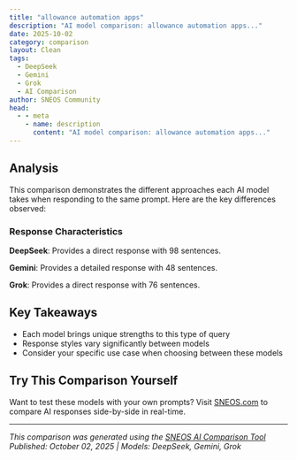 ```yaml
---
title: "allowance automation apps"
description: "AI model comparison: allowance automation apps..."
date: 2025-10-02
category: comparison
layout: Clean
tags:
  - DeepSeek
  - Gemini
  - Grok
  - AI Comparison
author: SNEOS Community
head:
  - - meta
    - name: description
      content: "AI model comparison: allowance automation apps..."
---
```


<ChatComparison
  title="allowance automation apps"
  prompt="allowance automation apps"
  :responses='{"DeepSeek": "Of course! \u0022Allowance automation apps\u0022 are a fantastic way to modernize the chore-and-allowance system, making it consistent, transparent, and educational for kids.\n\nThese apps go far beyond just tracking money. They are designed to teach financial literacy by linking chores to earnings, allowing for savings goals, and even introducing concepts like investing and charitable giving.\n\nHere\u2019s a comprehensive breakdown of what these apps are, the top options available, and what to consider when choosing one.\n\n### What Are Allowance Automation Apps?\n\nAt their core, these apps are digital platforms that help parents manage their children\u0027s allowance. Key features typically include:\n\n* **Chore \u0026 Task Management:** Assign chores with due dates. Kids can check them off in the app.\n* **Automated Payments:** Link chores to automatic payments. When a chore is marked \u0022done,\u0022 the allowance is automatically credited to the child\u0027s virtual account.\n* **Digital \u0022Jars\u0022 or \u0022Accounts\u0022:** Kids can allocate their earnings into categories like **Save, Spend, Share, Invest**.\n* **Parental Controls:** Set interest rates on savings to teach compound growth, approve or deny spending requests, and set up matching contributions for goals.\n* **Real-World Spending:** Many offer a prepaid debit card for older kids, so they can spend their earned money in stores and online.\n* **Financial Lessons:** Built-in lessons on topics like budgeting, saving, and the difference between needs and wants.\n\n---\n\n### Top Allowance Automation Apps to Consider\n\nHere are some of the most popular and highly-rated apps in this category:\n\n#### 1. Greenlight\n**Best Overall \u0026 Most Feature-Rich**\nGreenlight is the leader in this space, known for its comprehensive set of tools.\n* **Core Features:** Chore tracking, automated allowance, and a prepaid debit card for kids (with parental controls on where it can be used).\n* **Standout Features:**\n * **Parent-Paid Interest:** You can set a custom \u0022parent-paid interest rate\u0022 on your child\u0027s savings to powerfully demonstrate compound growth.\n * **Investment Platform:** Kids can research and invest in real stocks and ETFs (with parental approval for every trade).\n* **Pricing:** Tiered subscription model (e.g., Greenlight, Greenlight Max). Starts around $4.99/month per family.\n\n#### 2. GoHenry\n**Best for Financial Education and Control**\nGoHenry is a major competitor to Greenlight, with a strong focus on teaching and parental oversight.\n* **Core Features:** Chore lists, allowance automation, and a prepaid debit card.\n* **Standout Features:**\n * **Strong Financial Lessons:** The app includes interactive money missions and quizzes to teach kids about finances.\n * **Fine-Grained Controls:** Parents can block/unblock the card instantly and set spending limits by store category (e.g., block gaming sites).\n* **Pricing:** Subscription-based, around $4.99/month per child (with family discounts).\n\n#### 3. FamZoo\n**The Flexible, Do-It-Yourself Option**\nFamZoo is a pioneer that offers immense flexibility for families who want to customize their system.\n* **Core Features:** IOU tracking, chore charts, and allowance automation. It can work with a prepaid card or just as an \u0022virtual\u0022 tracking system.\n* **Standout Features:**\n * **Extreme Flexibility:** You can set up almost any rule you want (e.g., penalties for late chores, bonuses for extra work, parent-matching for savings goals).\n * **Philosophy:** Focuses on being a \u0022family bank\u0022 and teaching through simulation.\n* **Pricing:** Subscription-based (monthly or discounted upfront for a longer period).\n\n#### 4. BusyKid\n**Best for Linking Chores Directly to Investing \u0026 Charity**\nBusyKid is great for families who want to emphasize long-term financial habits like investing and giving back.\n* **Core Features:** Chores, automatic allowance, and a prepaid Visa card.\n* **Standout Features:**\n * **Direct Investing:** Kids can use their earnings to buy fractional shares of stock with a single click (parental approval required).\n * **Charitable Donations:** Easily donate a portion of their earnings to a list of approved charities.\n* **Pricing:** Subscription-based, around $4.99/month per family.\n\n#### 5. iAllowance\n**A Simple, One-Time Purchase App**\nFor families not wanting a monthly subscription, iAllowance is a long-standing, well-reviewed option.\n* **Core Features:** Chore and task tracking, allowance management, and goal setting.\n* **Standout Features:**\n * **No Subscription:** You pay a one-time fee per device.\n * **Simplicity:** It\u2019s a straightforward tracker without the linked debit card, making it ideal for younger children.\n* **Pricing:** One-time purchase (a few dollars).\n\n---\n\n### Key Considerations When Choosing an App\n\n| Feature | Ask Yourself... | Good For... |\n| :--- | :--- | :--- |\n| **Pricing Model** | Do I prefer a monthly subscription or a one-time fee? | **Subscription:** Ongoing features \u0026 support. **One-time fee:** Basic tracking, younger kids. |\n| **Child\u0027s Age** | How old is my child? Do they need a physical card? | **Ages 4-10:** Virtual tracking apps like iAllowance. **Ages 10\u002B:** Apps with debit cards like Greenlight/GoHenry. |\n| **Core Goal** | What\u0027s my main purpose? Teaching saving? Investing? Just tracking chores? | **Saving/Spending:** Greenlight, GoHenry. **Investing:** BusyKid, Greenlight. **Total Flexibility:** FamZoo. |\n| **Parental Control** | How much oversight do I want? Can I block specific stores? | GoHenry and Greenlight offer very detailed control over where the card can be used. |\n| **Financial Features** | Do I want to teach about interest, stocks, and charitable giving? | **Interest:** Greenlight. **Stocks:** Greenlight, BusyKid. **Charity:** BusyKid. |\n\n### The \u0022Low-Tech\u0022 Alternative: Manual Tracking with Your Bank\n\nYou don\u0027t necessarily need a dedicated app. You can replicate this system using:\n1. **A Spreadsheet or Whiteboard:** To track chores and \u0022IOUs.\u0022\n2. **Your Bank\u0027s Transfer Feature:** Manually transfer allowance money each week into a separate savings account under your child\u0027s name (or a sub-account you manage for them).\n3. **Cash \u0026 Jars:** The classic method of using physical jars for Save, Spend, and Share.\n\n**Pros:** Free, no screen time required. **Cons:** Less automated, less engaging for tech-savvy kids, harder to track spending.\n\n### Final Recommendation\n\n* **For the All-in-One, Feature-Packed Solution:** Start with **Greenlight**.\n* **For Strong Educational Content and Control:** Choose **GoHenry**.\n* **For a Customizable System That Fits Your Unique Family Rules:** Try **FamZoo**.\n* **For a Simple, No-Subscription Tracker for Younger Kids:** **iAllowance** is a great choice.\n\nThe best app is the one that fits your family\u0027s values, budget, and your child\u0027s age and maturity level. Most offer free trials, so it\u0027s worth testing one to see if it creates a positive and educational dynamic around money in your home.", "Gemini": "## Allowance Automation Apps: A Breakdown\n\nAllowance automation apps aim to streamline and modernize the process of giving kids an allowance, managing chores, and teaching them about financial literacy. They typically offer features like:\n\n* **Scheduled allowances:** Set up recurring payments on a weekly, bi-weekly, or monthly basis.\n* **Chore tracking:** Assign chores, set rewards for completion, and track progress.\n* **Savings goals:** Help kids set and track savings goals for specific items.\n* **Spending limits:** Set spending limits for different categories or merchants.\n* **Parental controls:** Monitor spending, block specific merchants, and approve purchases.\n* **Educational resources:** Some apps offer articles, videos, or quizzes to teach kids about money management.\n* **Debit cards (often prepaid):** Many apps offer debit cards linked to the account, allowing kids to make purchases online and in stores.\n* **Financial literacy:** Tools for teaching budgeting, saving, and investing concepts.\n\nHere\u0027s a look at some popular options, categorized by some key features and price ranges:\n\n**Popular Apps with Debit Cards \u0026 Comprehensive Features:**\n\n* **Greenlight:** (Paid - Subscription required, plans vary) A very popular choice with robust features, including spending controls, chore management, savings goals, and educational content. Offers a debit card for kids. Greenlight offers multiple tiers and includes educational content.\n* **GoHenry:** (Paid - Subscription required) Similar to Greenlight, offering a debit card, chore tracking, spending limits, and financial literacy resources. Known for its customizable card designs.\n* **BusyKid:** (Paid - Subscription required) Features a prepaid debit card, chore tracking, allowance automation, and opportunities for kids to invest small amounts in real stocks.\n* **Step:** (Paid - Subscription required) Provides a secured Visa card (acts like a debit card), financial literacy resources, and allows teens to build credit (with parental supervision). Offers spending limits and parental controls.\n\n**Apps Focused on Chores \u0026 Basic Allowance:**\n\n* **RoosterMoney:** (Free Basic Plan, Paid Subscription for more features) Starts with a virtual tracker and offers the option to upgrade to a prepaid debit card. Focuses on teaching kids about earning, saving, and spending. Offers a basic free plan for tracking but more robust features require a subscription.\n* **FamZoo:** (Paid - Subscription required) Offers a virtual bank for your family, with features like chore tracking, allowance automation, and savings goals. You can choose to issue prepaid debit cards as well.\n* **iAllowance:** (One-time purchase) A simple and customizable allowance and chore tracking app without a debit card option. Good for younger kids who aren\u0027t ready for a debit card.\n\n**Apps with Investment Opportunities:**\n\n* **EarlyBird:** (Paid - Subscription required) Focuses on long-term investing for kids. Parents and family members can contribute to a child\u0027s investment account.\n* **Acorns Early:** (Part of an Acorns subscription) Allows parents to open an investment account for their children and invest in a diversified portfolio.\n\n**Free (or Primarily Free) Options (Often with Limitations):**\n\n* **Sperax Play:** (Free) An app focused on digital currency, allowing children to earn and spend digital currency earned from chores. Focuses on a cryptocurrency-based system, which may not be suitable for all families.\n* Many bank apps offer simple transfer and allowance tracking features. Check with your existing bank.\n\n**Factors to Consider When Choosing an App:**\n\n* **Age of your child:** Younger kids might benefit from simpler apps focused on chore tracking and basic allowance management, while older teens might need more advanced features like debit cards and investment options.\n* **Budget:** Subscription fees vary widely. Consider the features you need and choose an app that fits your budget.\n* **Desired features:** Prioritize the features that are most important to you and your family, such as chore tracking, debit cards, spending limits, or educational resources.\n* **Security and privacy:** Research the app\u0027s security measures and privacy policy to ensure your family\u0027s data is protected.\n* **Ease of use:** The app should be easy to use for both parents and children.\n* **Customer support:** Check for available customer support options in case you need help.\n* **Reviews:** Read reviews from other parents to get an idea of their experiences with the app.\n\n**Tips for Using Allowance Automation Apps:**\n\n* **Involve your child:** Discuss the app and its features with your child and explain how it works.\n* **Set clear expectations:** Establish clear rules and expectations for earning, spending, and saving money.\n* **Monitor progress:** Regularly review your child\u0027s spending and saving habits and provide guidance as needed.\n* **Use it as a learning tool:** Talk to your child about money management concepts and use the app\u0027s educational resources to reinforce those lessons.\n* **Be consistent:** Stick to the agreed-upon allowance schedule and chore assignments.\n\n**In conclusion,** allowance automation apps can be a valuable tool for teaching kids about financial literacy and managing their money. Carefully consider your family\u0027s needs and budget when choosing an app, and be sure to use it as an opportunity to have ongoing conversations about money with your children. Remember to prioritize security, privacy, and ease of use. Good luck!\n", "Grok": "Allowance automation apps are digital tools designed to help parents manage and distribute allowances to their children, often with features to encourage financial responsibility, track chores, set savings goals, and teach money management skills. These apps can automate the process of giving allowances, making it easier for parents while providing a hands-on learning experience for kids. Below are some popular allowance automation apps, their features, and benefits:\n\n### Popular Allowance Automation Apps\n1. **Greenlight**\n - **Overview**: A debit card and money management app for kids, with parental controls.\n - **Features**:\n - Automate allowance payments on a weekly, bi-weekly, or monthly basis.\n - Tie allowances to chore completion.\n - Set savings goals and reward kids for saving.\n - Real-time spending notifications for parents.\n - Ability to set store-specific spending limits.\n - **Pricing**: Subscription-based, starting at $4.99/month for up to 5 kids.\n - **Best For**: Parents who want a debit card solution with robust controls and educational tools.\n\n2. **Bankaroo**\n - **Overview**: A virtual bank for kids to learn money management.\n - **Features**:\n - Parents can automate allowance deposits.\n - Track money for spending, saving, and giving.\n - Kids can request funds for specific needs.\n - Chore tracking and rewards system.\n - **Pricing**: Free basic version; premium features at $19.99/year.\n - **Best For**: Younger children learning basic money concepts without a physical debit card.\n\n3. **BusyKid**\n - **Overview**: Combines chore management with allowance automation and a debit card option.\n - **Features**:\n - Automate allowance based on completed chores.\n - Split money into spend, save, and give categories.\n - Kids can invest small amounts in real stocks (with parental approval).\n - Prepaid Visa card for spending.\n - **Pricing**: $19.99/year for full access (often discounted).\n - **Best For**: Families who want to integrate chores, allowances, and real-world financial lessons.\n\n4. **PiggyBot**\n - **Overview**: A virtual piggy bank app focused on saving and goal-setting.\n - **Features**:\n - Automate allowance deposits.\n - Set savings goals with visual progress tracking.\n - Kids can see their money grow over time.\n - Parents approve transactions.\n - **Pricing**: Free.\n - **Best For**: Parents looking for a simple, free tool to teach saving habits.\n\n5. **FamZoo**\n - **Overview**: A family finance app with prepaid debit cards and money management tools.\n - **Features**:\n - Automate allowances with customizable schedules.\n - Track chores and tie them to payments.\n - Set up savings goals and interest rewards.\n - Parental controls for spending and withdrawals.\n - **Pricing**: $5.99/month or $25.99-$59.99 for prepaid plans.\n - **Best For**: Families wanting a comprehensive financial system with debit cards.\n\n6. **Allowance \u0026 Chores Bot**\n - **Overview**: A straightforward app for managing allowances and chores.\n - **Features**:\n - Automate allowance payments.\n - Assign chores and track completion.\n - Multi-child support with individual accounts.\n - Savings and spending tracking.\n - **Pricing**: Free with in-app purchases for premium features.\n - **Best For**: Parents seeking a no-frills app focused on chores and allowances.\n\n### Benefits of Allowance Automation Apps\n- **Convenience**: Automates recurring payments, reducing manual effort.\n- **Financial Education**: Teaches kids budgeting, saving, and spending responsibly.\n- **Chore Accountability**: Links allowance to tasks, promoting responsibility.\n- **Parental Oversight**: Provides real-time tracking and spending limits.\n- **Goal Setting**: Helps kids work toward specific financial goals.\n\n### Things to Consider When Choosing an App\n- **Age of Child**: Some apps are better for younger kids (e.g., PiggyBot), while others suit teens with debit card needs (e.g., Greenlight).\n- **Cost**: Evaluate free vs. subscription-based options based on your budget.\n- **Features**: Decide if you need chore tracking, debit cards, or investment options.\n- **Ease of Use**: Look for user-friendly interfaces for both parents and kids.\n- **Security**: Ensure the app has strong privacy and security measures, especially for debit card apps.\n\n### Conclusion\nAllowance automation apps are excellent tools for modern parenting, blending technology with financial education. Apps like Greenlight and BusyKid are great for hands-on learning with debit cards, while simpler options like PiggyBot or Bankaroo work well for younger children or budget-conscious families. Assess your family\u2019s needs and test a few apps (many offer free trials) to find the best fit.\n\nLet me know if you\u0027d like a deeper dive into any specific app or feature!"}' 
  published-date="09:09"
/>

## Analysis

This comparison demonstrates the different approaches each AI model takes when responding to the same prompt. Here are the key differences observed:

### Response Characteristics

**DeepSeek**: Provides a direct response with 98 sentences. 

**Gemini**: Provides a detailed response with 48 sentences. 

**Grok**: Provides a direct response with 76 sentences. 

## Key Takeaways

- Each model brings unique strengths to this type of query
- Response styles vary significantly between models
- Consider your specific use case when choosing between these models

## Try This Comparison Yourself

Want to test these models with your own prompts? Visit [SNEOS.com](https://sneos.com) to compare AI responses side-by-side in real-time.

---

*This comparison was generated using the [SNEOS AI Comparison Tool](https://sneos.com)*
*Published: October 02, 2025 | Models: DeepSeek, Gemini, Grok*
